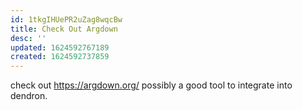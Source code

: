 ```yaml
---
id: 1tkgIHUePR2uZag8wqcBw
title: Check Out Argdown
desc: ''
updated: 1624592767189
created: 1624592737859
---
```



check out https://argdown.org/
possibly a good tool to integrate into dendron.
